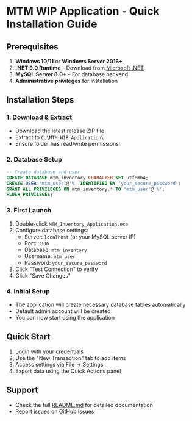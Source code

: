 # MTM WIP Application - Quick Installation Guide

## Prerequisites

1. **Windows 10/11** or **Windows Server 2016+**
2. **.NET 9.0 Runtime** - Download from [Microsoft .NET](https://dotnet.microsoft.com/download/dotnet/9.0)
3. **MySQL Server 8.0+** - For database backend
4. **Administrative privileges** for installation

## Installation Steps

### 1. Download & Extract
- Download the latest release ZIP file
- Extract to `C:\MTM_WIP_Application\`
- Ensure folder has read/write permissions

### 2. Database Setup
```sql
-- Create database and user
CREATE DATABASE mtm_inventory CHARACTER SET utf8mb4;
CREATE USER 'mtm_user'@'%' IDENTIFIED BY 'your_secure_password';
GRANT ALL PRIVILEGES ON mtm_inventory.* TO 'mtm_user'@'%';
FLUSH PRIVILEGES;
```

### 3. First Launch
1. Double-click `MTM_Inventory_Application.exe`
2. Configure database settings:
   - Server: `localhost` (or your MySQL server IP)
   - Port: `3306`
   - Database: `mtm_inventory`
   - Username: `mtm_user`
   - Password: `your_secure_password`
3. Click "Test Connection" to verify
4. Click "Save Changes"

### 4. Initial Setup
- The application will create necessary database tables automatically
- Default admin account will be created
- You can now start using the application

## Quick Start
1. Login with your credentials
2. Use the "New Transaction" tab to add items
3. Access settings via File → Settings
4. Export data using the Quick Actions panel

## Support
- Check the full [README.md](README.md) for detailed documentation
- Report issues on [GitHub Issues](https://github.com/Dorotel/MTM_WIP_Application/issues)